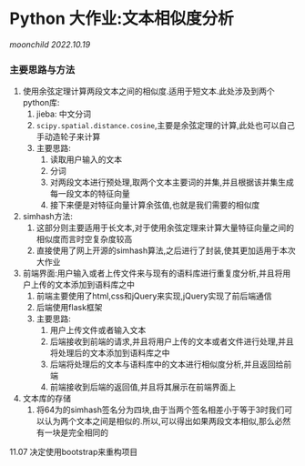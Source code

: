 # Python 大作业:文本相似度分析

*moonchild* *2022.10.19*






### 主要思路与方法


1. 使用余弦定理计算两段文本之间的相似度.适用于短文本.此处涉及到两个python库:
    1. jieba: 中文分词
    2. `scipy.spatial.distance.cosine`,主要是余弦定理的计算,此处也可以自己手动造轮子来计算
    3. 主要思路:
        1. 读取用户输入的文本
        2. 分词
        3. 对两段文本进行预处理,取两个文本主要词的并集,并且根据该并集生成
            每一段文本的特征向量
        4. 接下来便是对特征向量计算余弦值,也就是我们需要的相似度
2. simhash方法:
    1. 这部分则主要适用于长文本,对于使用余弦定理来计算大量特征向量之间的相似度而言时空复杂度较高
    2. 直接使用了网上开源的simhash算法,之后进行了封装,使其更加适用于本次大作业
3. 前端界面:用户输入或者上传文件来与现有的语料库进行重复度分析,并且将用户上传的文本添加到语料库之中
    1. 前端主要使用了html,css和jQuery来实现,jQuery实现了前后端通信
    2. 后端使用flask框架
    3. 主要思路:
        1. 用户上传文件或者输入文本
        2. 后端接收到前端的请求,并且将用户上传的文本或者文件进行处理,并且将处理后的文本添加到语料库之中
        3. 后端将处理后的文本与语料库中的文本进行相似度分析,并且返回给前端
        4. 前端接收到后端的返回值,并且将其展示在前端界面上
4. 文本库的存储
    1. 将64为的simhash签名分为四块,由于当两个签名相差小于等于3时我们可以认为两个文本之间是相似的.所以,可以得出如果两段文本相似,那么必然有一块是完全相同的



    

11.07 决定使用bootstrap来重构项目





